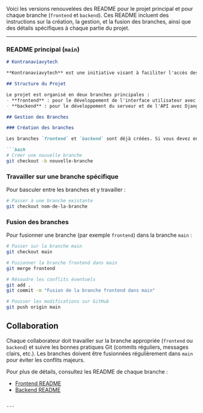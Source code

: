 Voici les versions renouvelées des README pour le projet principal et pour chaque branche (`frontend` et `backend`). Ces README incluent des instructions sur la création, la gestion, et la fusion des branches, ainsi que des détails spécifiques à chaque partie du projet.

---

### **README principal (`main`)**

```markdown
# Kontranaviavytech

**Kontranaviavytech** est une initiative visant à faciliter l'accès des femmes au monde numérique et technologique à travers un forum de partage avancé et personnalisé. Ce projet se divise en deux parties principales : un front-end basé sur React et un back-end basé sur Django. Chaque partie est développée sur des branches séparées pour faciliter la gestion et la collaboration.

## Structure du Projet

Le projet est organisé en deux branches principales :
- **frontend** : pour le développement de l'interface utilisateur avec React.
- **backend** : pour le développement du serveur et de l'API avec Django.

## Gestion des Branches

### Création des branches

Les branches `frontend` et `backend` sont déjà créées. Si vous devez en créer de nouvelles :

```bash
# Créer une nouvelle branche
git checkout -b nouvelle-branche
```

### Travailler sur une branche spécifique

Pour basculer entre les branches et y travailler :

```bash
# Passer à une branche existante
git checkout nom-de-la-branche
```

### Fusion des branches

Pour fusionner une branche (par exemple `frontend`) dans la branche `main` :

```bash
# Passer sur la branche main
git checkout main

# Fusionner la branche frontend dans main
git merge frontend

# Résoudre les conflits éventuels
git add .
git commit -m "Fusion de la branche frontend dans main"

# Pousser les modifications sur GitHub
git push origin main
```

## Collaboration

Chaque collaborateur doit travailler sur la branche appropriée (`frontend` ou `backend`) et suivre les bonnes pratiques Git (commits réguliers, messages clairs, etc.). Les branches doivent être fusionnées régulièrement dans `main` pour éviter les conflits majeurs.

Pour plus de détails, consultez les README de chaque branche :
- [Frontend README](frontend/README.md)
- [Backend README](backend/README.md)
```

---